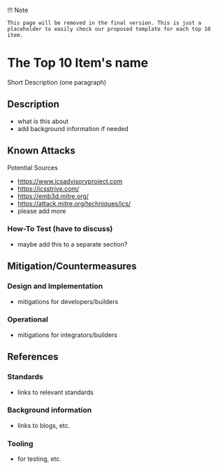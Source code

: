 !!! Note

    This page will be removed in the final version. This is just a placeholder to easily check our proposed template for each top 10 item.

# The Top 10 Item's name

Short Description (one paragraph)

## Description

- what is this about
- add background information if needed

## Known Attacks

Potential Sources

- <https://www.icsadvisoryproject.com>
- <https://icsstrive.com/>
- <https://emb3d.mitre.org/>
- <https://attack.mitre.org/techniques/ics/>
- please add more

### How-To Test (have to discuss)

- maybe add this to a separate section?

## Mitigation/Countermeasures

### Design and Implementation

- mitigations for developers/builders

### Operational

- mitigations for integrators/builders

## References

### Standards

- links to relevant standards

### Background information

- links to blogs, etc.

### Tooling

- for testing, etc.
